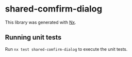 # shared-comfirm-dialog

This library was generated with [Nx](https://nx.dev).

## Running unit tests

Run `nx test shared-comfirm-dialog` to execute the unit tests.
